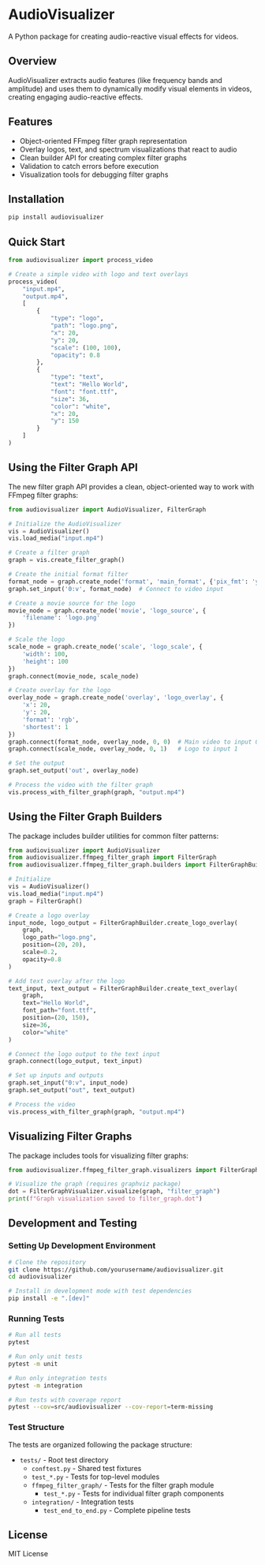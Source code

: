 # AudioVisualizer

A Python package for creating audio-reactive visual effects for videos.

## Overview

AudioVisualizer extracts audio features (like frequency bands and amplitude) and uses them to dynamically modify visual elements in videos, creating engaging audio-reactive effects.

## Features

- Object-oriented FFmpeg filter graph representation
- Overlay logos, text, and spectrum visualizations that react to audio
- Clean builder API for creating complex filter graphs
- Validation to catch errors before execution
- Visualization tools for debugging filter graphs

## Installation

```bash
pip install audiovisualizer
```

## Quick Start

```python
from audiovisualizer import process_video

# Create a simple video with logo and text overlays
process_video(
    "input.mp4",
    "output.mp4",
    [
        {
            "type": "logo",
            "path": "logo.png",
            "x": 20,
            "y": 20,
            "scale": (100, 100),
            "opacity": 0.8
        },
        {
            "type": "text",
            "text": "Hello World",
            "font": "font.ttf",
            "size": 36,
            "color": "white",
            "x": 20,
            "y": 150
        }
    ]
)
```

## Using the Filter Graph API

The new filter graph API provides a clean, object-oriented way to work with FFmpeg filter graphs:

```python
from audiovisualizer import AudioVisualizer, FilterGraph

# Initialize the AudioVisualizer
vis = AudioVisualizer()
vis.load_media("input.mp4")

# Create a filter graph
graph = vis.create_filter_graph()

# Create the initial format filter
format_node = graph.create_node('format', 'main_format', {'pix_fmt': 'yuva420p'})
graph.set_input('0:v', format_node)  # Connect to video input

# Create a movie source for the logo
movie_node = graph.create_node('movie', 'logo_source', {
    'filename': 'logo.png'
})

# Scale the logo
scale_node = graph.create_node('scale', 'logo_scale', {
    'width': 100,
    'height': 100
})
graph.connect(movie_node, scale_node)

# Create overlay for the logo
overlay_node = graph.create_node('overlay', 'logo_overlay', {
    'x': 20,
    'y': 20,
    'format': 'rgb',
    'shortest': 1
})
graph.connect(format_node, overlay_node, 0, 0)  # Main video to input 0
graph.connect(scale_node, overlay_node, 0, 1)   # Logo to input 1

# Set the output
graph.set_output('out', overlay_node)

# Process the video with the filter graph
vis.process_with_filter_graph(graph, "output.mp4")
```

## Using the Filter Graph Builders

The package includes builder utilities for common filter patterns:

```python
from audiovisualizer import AudioVisualizer
from audiovisualizer.ffmpeg_filter_graph import FilterGraph
from audiovisualizer.ffmpeg_filter_graph.builders import FilterGraphBuilder

# Initialize
vis = AudioVisualizer()
vis.load_media("input.mp4")
graph = FilterGraph()

# Create a logo overlay
input_node, logo_output = FilterGraphBuilder.create_logo_overlay(
    graph,
    logo_path="logo.png",
    position=(20, 20),
    scale=0.2,
    opacity=0.8
)

# Add text overlay after the logo
text_input, text_output = FilterGraphBuilder.create_text_overlay(
    graph,
    text="Hello World",
    font_path="font.ttf",
    position=(20, 150),
    size=36,
    color="white"
)

# Connect the logo output to the text input
graph.connect(logo_output, text_input)

# Set up inputs and outputs
graph.set_input("0:v", input_node)
graph.set_output("out", text_output)

# Process the video
vis.process_with_filter_graph(graph, "output.mp4")
```

## Visualizing Filter Graphs

The package includes tools for visualizing filter graphs:

```python
from audiovisualizer.ffmpeg_filter_graph.visualizers import FilterGraphVisualizer

# Visualize the graph (requires graphviz package)
dot = FilterGraphVisualizer.visualize(graph, "filter_graph")
print(f"Graph visualization saved to filter_graph.dot")
```

## Development and Testing

### Setting Up Development Environment

```bash
# Clone the repository
git clone https://github.com/yourusername/audiovisualizer.git
cd audiovisualizer

# Install in development mode with test dependencies
pip install -e ".[dev]"
```

### Running Tests

```bash
# Run all tests
pytest

# Run only unit tests
pytest -m unit

# Run only integration tests
pytest -m integration

# Run tests with coverage report
pytest --cov=src/audiovisualizer --cov-report=term-missing
```

### Test Structure

The tests are organized following the package structure:

- `tests/` - Root test directory
  - `conftest.py` - Shared test fixtures
  - `test_*.py` - Tests for top-level modules
  - `ffmpeg_filter_graph/` - Tests for the filter graph module
    - `test_*.py` - Tests for individual filter graph components
  - `integration/` - Integration tests
    - `test_end_to_end.py` - Complete pipeline tests

## License

MIT License
